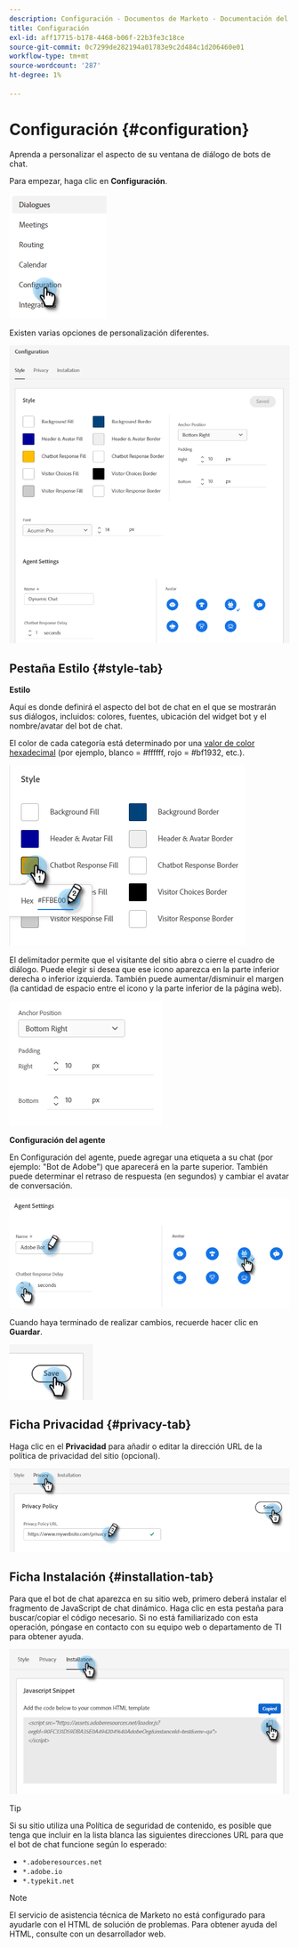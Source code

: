 ```yaml
---
description: Configuración - Documentos de Marketo - Documentación del producto
title: Configuración
exl-id: aff17715-b178-4468-b06f-22b3fe3c18ce
source-git-commit: 0c7299de282194a01783e9c2d484c1d206460e01
workflow-type: tm+mt
source-wordcount: '287'
ht-degree: 1%

---
```


# Configuración {#configuration}

Aprenda a personalizar el aspecto de su ventana de diálogo de bots de chat.

Para empezar, haga clic en **Configuración**.

![](assets/configuration-1.png)

Existen varias opciones de personalización diferentes.

![](assets/configuration-2.png)

## Pestaña Estilo {#style-tab}

**Estilo**

Aquí es donde definirá el aspecto del bot de chat en el que se mostrarán sus diálogos, incluidos: colores, fuentes, ubicación del widget bot y el nombre/avatar del bot de chat.

El color de cada categoría está determinado por una [valor de color hexadecimal](https://color.adobe.com/create/color-wheel) (por ejemplo, blanco = #ffffff, rojo = #bf1932, etc.).

![](assets/configuration-3.png)

El delimitador permite que el visitante del sitio abra o cierre el cuadro de diálogo. Puede elegir si desea que ese icono aparezca en la parte inferior derecha o inferior izquierda. También puede aumentar/disminuir el margen (la cantidad de espacio entre el icono y la parte inferior de la página web).

![](assets/configuration-4.png)

**Configuración del agente**

En Configuración del agente, puede agregar una etiqueta a su chat (por ejemplo: &quot;Bot de Adobe&quot;) que aparecerá en la parte superior. También puede determinar el retraso de respuesta (en segundos) y cambiar el avatar de conversación.

![](assets/configuration-5.png)

Cuando haya terminado de realizar cambios, recuerde hacer clic en **Guardar**.

![](assets/configuration-6.png)

## Ficha Privacidad {#privacy-tab}

Haga clic en el **Privacidad** para añadir o editar la dirección URL de la política de privacidad del sitio (opcional).

![](assets/configuration-7.png)

## Ficha Instalación {#installation-tab}

Para que el bot de chat aparezca en su sitio web, primero deberá instalar el fragmento de JavaScript de chat dinámico. Haga clic en esta pestaña para buscar/copiar el código necesario. Si no está familiarizado con esta operación, póngase en contacto con su equipo web o departamento de TI para obtener ayuda.

![](assets/configuration-8.png)

>[!TIP]
>
>Si su sitio utiliza una Política de seguridad de contenido, es posible que tenga que incluir en la lista blanca las siguientes direcciones URL para que el bot de chat funcione según lo esperado:
>
>* `*.adoberesources.net`
>* `*.adobe.io`
>* `*.typekit.net`


>[!NOTE]
>
>El servicio de asistencia técnica de Marketo no está configurado para ayudarle con el HTML de solución de problemas. Para obtener ayuda del HTML, consulte con un desarrollador web.
